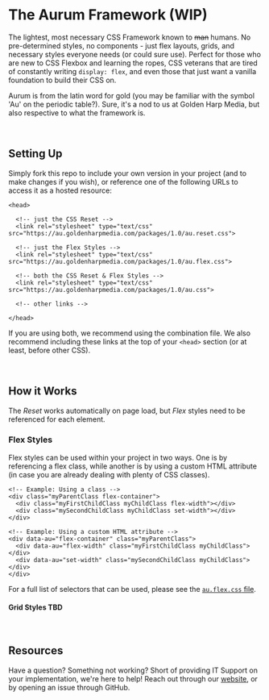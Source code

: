 # The Aurum Framework (WIP)

The lightest, most necessary CSS Framework known to ~~man~~ humans. No pre-determined styles, no components - just flex layouts, grids, and necessary styles everyone needs (or could sure use). Perfect for those who are new to CSS Flexbox and learning the ropes, CSS veterans that are tired of constantly writing `display: flex`, and even those that just want a vanilla foundation to build their CSS on.

Aurum is from the latin word for gold (you may be familiar with the symbol 'Au' on the periodic table?). Sure, it's a nod to us at Golden Harp Media, but also respective to what the framework is.

<br>

## Setting Up

Simply fork this repo to include your own version in your project (and to make changes if you wish), or reference one of the following URLs to access it as a hosted resource:

```
<head>

  <!-- just the CSS Reset -->
  <link rel="stylesheet" type="text/css" src="https://au.goldenharpmedia.com/packages/1.0/au.reset.css">

  <!-- just the Flex Styles -->
  <link rel="stylesheet" type="text/css" src="https://au.goldenharpmedia.com/packages/1.0/au.flex.css">

  <!-- both the CSS Reset & Flex Styles -->
  <link rel="stylesheet" type="text/css" src="https://au.goldenharpmedia.com/packages/1.0/au.css">

  <!-- other links -->

</head>
```

If you are using both, we recommend using the combination file. We also recommend including these links at the top of your `<head>` section (or at least, before other CSS).

<br>

## How it Works

The *Reset* works automatically on page load, but *Flex* styles need to be referenced for each element.

### Flex Styles

Flex styles can be used within your project in two ways. One is by referencing a flex class, while another is by using a custom HTML attribute (in case you are already dealing with plenty of CSS classes).

```
<!-- Example: Using a class -->
<div class="myParentClass flex-container">
  <div class="myFirstChildClass myChildClass flex-width"></div>
  <div class="mySecondChildClass myChildClass set-width"></div>
</div>

<!-- Example: Using a custom HTML attribute -->
<div data-au="flex-container" class="myParentClass">
  <div data-au="flex-width" class="myFirstChildClass myChildClass"></div>
  <div data-au="set-width" class="mySecondChildClass myChildClass"></div>
</div>
```

For a full list of selectors that can be used, please see the [`au.flex.css` file](./packages/1.0/au.flex.css).

#### Grid Styles TBD

<br>

## Resources

Have a question? Something not working? Short of providing IT Support on your implementation, we're here to help! Reach out through our [website](https://goldenharpmedia.com), or by opening an issue through GitHub.

